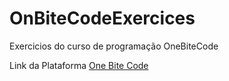 # OnBiteCodeExercices
Exercicios do curso de programação OneBiteCode

Link da Plataforma [One Bite Code](https://cursos.onebitcode.com)
